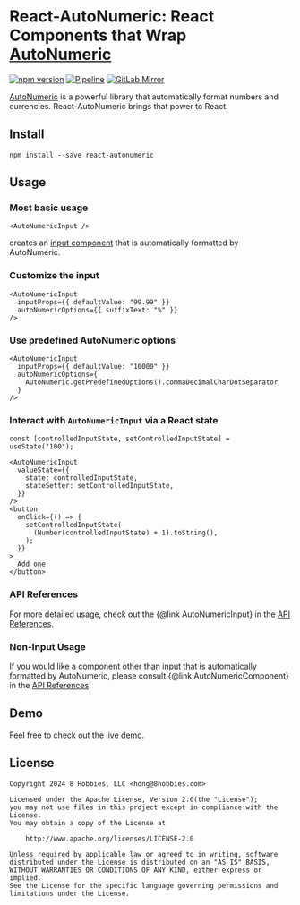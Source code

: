 # React-AutoNumeric: React Components that Wrap [AutoNumeric][]

[![npm version](https://badge.fury.io/js/react-autonumeric.svg)](https://badge.fury.io/js/react-autonumeric)
[![Pipeline](https://github.com/8hobbies/react-autonumeric/actions/workflows/runtime.yml/badge.svg)](https://github.com/8hobbies/react-autonumeric/actions/workflows/runtime.yml)
[![GitLab Mirror](https://img.shields.io/badge/GitLab-mirror-blue?logo=gitlab)](https://gitlab.com/8hobbies/react-autonumeric)

[AutoNumeric][] is a powerful library that automatically format numbers and currencies.
React-AutoNumeric brings that power to React.

## Install

```
npm install --save react-autonumeric
```

## Usage

### Most basic usage

```tsx
<AutoNumericInput />
```

creates an [input component][] that is automatically formatted by AutoNumeric.

### Customize the input

```tsx
<AutoNumericInput
  inputProps={{ defaultValue: "99.99" }}
  autoNumericOptions={{ suffixText: "%" }}
/>
```

### Use predefined AutoNumeric options

```tsx
<AutoNumericInput
  inputProps={{ defaultValue: "10000" }}
  autoNumericOptions={
    AutoNumeric.getPredefinedOptions().commaDecimalCharDotSeparator
  }
/>
```

### Interact with `AutoNumericInput` via a React state

```tsx
const [controlledInputState, setControlledInputState] = useState("100");

<AutoNumericInput
  valueState={{
    state: controlledInputState,
    stateSetter: setControlledInputState,
  }}
/>
<button
  onClick={() => {
    setControlledInputState(
      (Number(controlledInputState) + 1).toString(),
    );
  }}
>
  Add one
</button>
```

### API References

For more detailed usage, check out the {@link AutoNumericInput} in the [API References][].

### Non-Input Usage

If you would like a component other than input that is automatically formatted by AutoNumeric,
please consult {@link AutoNumericComponent} in the [API References][].

## Demo

Feel free to check out the [live demo](https://react-autonumeric.8hob.io/demo).

## License

```text
Copyright 2024 8 Hobbies, LLC <hong@8hobbies.com>

Licensed under the Apache License, Version 2.0(the "License");
you may not use files in this project except in compliance with the License.
You may obtain a copy of the License at

    http://www.apache.org/licenses/LICENSE-2.0

Unless required by applicable law or agreed to in writing, software
distributed under the License is distributed on an "AS IS" BASIS,
WITHOUT WARRANTIES OR CONDITIONS OF ANY KIND, either express or implied.
See the License for the specific language governing permissions and
limitations under the License.
```

[AutoNumeric]: https://autonumeric.org/
[input component]: https://react.dev/reference/react-dom/components/input
[API References]: https://react-autonumeric.8hob.io
